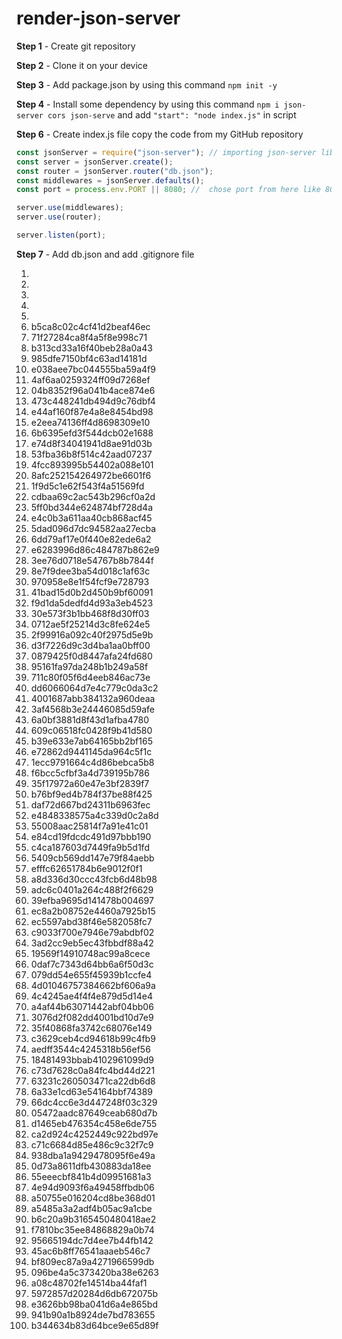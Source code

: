 # render-json-server

**Step 1** -   Create git repository

**Step 2** - Clone it on your device

**Step 3** - Add package.json by using this command `npm init -y`

**Step 4** - Install some dependency by using this command `npm i json-server cors json-serve` and add ` "start": "node index.js" ` in script 

**Step 6** - Create index.js file copy the code from my GitHub repository

```javaScript
const jsonServer = require("json-server"); // importing json-server library
const server = jsonServer.create();
const router = jsonServer.router("db.json");
const middlewares = jsonServer.defaults();
const port = process.env.PORT || 8080; //  chose port from here like 8080, 3001

server.use(middlewares);
server.use(router);

server.listen(port);

```

**Step 7** - Add db.json and add .gitignore file

1. 
2. 
3. 
4. 
5. 
6. b5ca8c02c4cf41d2beaf46ec
7. 71f27284ca8f4a5f8e998c71
8. b313cd33a16f40beb28a0a43
9. 985dfe7150bf4c63ad14181d
10. e038aee7bc044555ba59a4f9
11. 4af6aa0259324ff09d7268ef
12. 04b8352f96a041b4ace874e6
13. 473c448241db494d9c76dbf4
14. e44af160f87e4a8e8454bd98
15. e2eea74136ff4d8698309e10
16. 6b6395efd3f544dcb02e1688
17. e74d8f34041941d8ae91d03b
18. 53fba36b8f514c42aad07237
19. 4fcc893995b54402a088e101
20. 8afc252154264972be6601f6
21. 1f9d5c1e62f543f4a51569fd
22. cdbaa69c2ac543b296cf0a2d
23. 5ff0bd344e624874bf728d4a
24. e4c0b3a611aa40cb868acf45
25. 5dad096d7dc94582aa27ecba
26. 6dd79af17e0f440e82ede6a2
27. e6283996d86c484787b862e9
28. 3ee76d0718e54767b8b7844f
29. 8e7f9dee3ba54d018c1af63c
30. 970958e8e1f54fcf9e728793
31. 41bad15d0b2d450b9bf60091
32. f9d1da5dedfd4d93a3eb4523
33. 30e573f3b1bb468f8d30ff03
34. 0712ae5f25214d3c8fe624e5
35. 2f99916a092c40f2975d5e9b
36. d3f7226d9c3d4ba1aa0bff00
37. 0879425f0d8447afa24fd680
38. 95161fa97da248b1b249a58f
39. 711c80f05f6d4eeb846ac73e
40. dd6066064d7e4c779c0da3c2
41. 4001687abb384132a960deaa
42. 3af4568b3e24446085d59afe
43. 6a0bf3881d8f43d1afba4780
44. 609c06518fc0428f9b41d580
45. b39e633e7ab64165bb2bf165
46. e72862d9441145da964c5f1c
47. 1ecc9791664c4d86bebca5b8
48. f6bcc5cfbf3a4d739195b786
49. 35f17972a60e47e3bf2839f7
50. b76bf9ed4b784f37be88f425
51. daf72d667bd24311b6963fec
52. e4848338575a4c339d0c2a8d
53. 55008aac25814f7a91e41c01
54. e84cd19fdcdc491d97bbb190
55. c4ca187603d7449fa9b5d1fd
56. 5409cb569dd147e79f84aebb
57. efffc62651784b6e9012f0f1
58. a8d336d30ccc43fcb6d48b98
59. adc6c0401a264c488f2f6629
60. 39efba9695d141478b004697
61. ec8a2b08752e4460a7925b15
62. ec5597abd38f46e582058fc7
63. c9033f700e7946e79abdbf02
64. 3ad2cc9eb5ec43fbbdf88a42
65. 19569f14910748ac99a8cece
66. 0daf7c7343d64bb6a6f50d3c
67. 079dd54e655f45939b1ccfe4
68. 4d01046757384662bf606a9a
69. 4c4245ae4f4f4e879d5d14e4
70. a4af44b63071442abf04bb06
71. 3076d2f082dd4001bd10d7e9
72. 35f40868fa3742c68076e149
73. c3629ceb4cd94618b99c4fb9
74. aedff3544c4245318b56ef56
75. 18481493bbab4102961099d9
76. c73d7628c0a84fc4bd44d221
77. 63231c260503471ca22db6d8
78. 6a33e1cd63e54164bbf74389
79. 66dc4cc6e3d447248f03c329
80. 05472aadc87649ceab680d7b
81. d1465eb476354c458e6de755
82. ca2d924c4252449c922bd97e
83. c71c6684d85e486c9c32f7c9
84. 938dba1a9429478095f6e49a
85. 0d73a8611dfb430883da18ee
86. 55eeecbf841b4d09951681a3
87. 4e94d9093f6a49458ffbdb06
88. a50755e016204cd8be368d01
89. a5485a3a2adf4b05ac9a1cbe
90. b6c20a9b3165450480418ae2
91. f7810bc35ee84868829a0b74
92. 95665194dc7d4ee7b44fb142
93. 45ac6b8ff76541aaaeb546c7
94. bf809ec87a9a4271966599db
95. 096be4a5c373420ba38e6263
96. a08c48702fe14514ba44faf1
97. 5972857d20284d6db672075b
98. e3626bb98ba041d6a4e865bd
99. 941b90a1b8924de7bd783655
100. b344634b83d64bce9e65d89f
